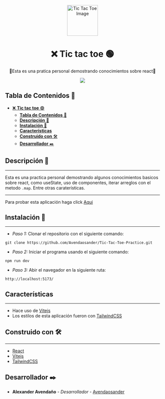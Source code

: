 <div align="center">

<a href="https://avendaosander.github.io/Tic-Tac-Toe-Practice/">
   <img alt="Tic Tac Toe Image" src="https://res.cloudinary.com/dtjgc9qlk/image/upload/c_scale,w_100/v1681926970/Logos/Screenshot_2023-04-19_135444_jbor99.png" width="100" />
</a>

# ❌ **Tic tac toe** 🟢

🔵Esta es una pratica personal demostrando conocimientos sobre react🔵

[![](https://res.cloudinary.com/dtjgc9qlk/image/upload/c_scale,w_150,r_max/v1681759282/Eventos%20UVM/react_j0lfgm.webp)](https://beta.es.reactjs.org/)
</div>

## **Tabla de Contenidos** 📌
- [❌ **Tic tac toe** 🟢](#-tic-tac-toe-)
  - [**Tabla de Contenidos** 📌](#tabla-de-contenidos-)
  - [**Descripción** 📑](#descripción-)
  - [**Instalación** 🔧](#instalación-)
  - [**Características**](#características)
  - [**Construido con** 🛠️](#construido-con-️)
  - [**Desarrollador** ✒️](#desarrollador-️)


## **Descripción** 📑
***
Esta es una practica personal demostrando algunos conocimientos basicos sobre react, como useState, uso de componentes, iterar arreglos con el metodo `.map`. Entre otras caraterísticas.
***
Para probar esta aplicación haga click [Aqui](https://avendaosander.github.io/Tic-Tac-Toe-Practice/)

## **Instalación** 🔧
***
* *Paso 1:* Clonar el repositorio con el siguiente comando:

```
git clone https://github.com/Avendaosander/Tic-Tac-Toe-Practice.git
```
* *Paso 2:* Iniciar el programa usando el siguiente comando:

```
npm run dev
```
* *Paso 3:* Abir el navegador en la siguiente ruta:

```
http://localhost:5173/
```
## **Características**
***
* Hace uso de [Vitejs](https://vitejs.dev/guide/#scaffolding-your-first-vite-project)
* Los estilos de esta aplicación fueron con [TailwindCSS](https://tailwindcss.com/docs/guides/vite)

## **Construido con** 🛠️
***
* [React](https://react.dev/learn/start-a-new-react-project#can-i-use-react-without-a-framework)
* [Vitejs](https://vitejs.dev/guide/#scaffolding-your-first-vite-project)
* [TailwindCSS](https://tailwindcss.com/docs/guides/vite)

## **Desarrollador** ✒️

* **Alexander Avendaño** - *Desarrollador* - [Avendaosander](https://github.com/Avendaosander)
